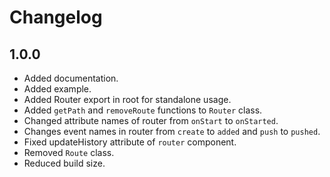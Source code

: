 # Changelog

## 1.0.0

- Added documentation.
- Added example.
- Added Router export in root for standalone usage.
- Added `getPath` and `removeRoute` functions to `Router` class.
- Changed attribute names of router from `onStart` to `onStarted`.
- Changes event names in router from `create` to `added` and `push` to `pushed`.
- Fixed updateHistory attribute of `router` component.
- Removed `Route` class.
- Reduced build size.
